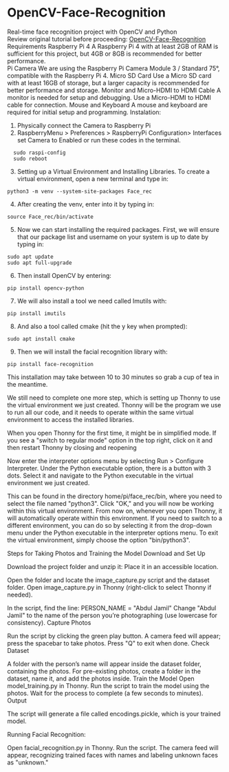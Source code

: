 # OpenCV-Face-Recognition
Real-time face recognition project with OpenCV and Python<br>Review original tutorial before proceeding: [OpenCV-Face-Recognition](https://www.instructables.com/Real-time-Face-Recognition-an-End-to-end-Project/)
Requirements
Raspberry Pi 4
A Raspberry Pi 4 with at least 2GB of RAM is sufficient for this project, but 4GB or 8GB is recommended for better performance.  
Pi Camera
We are using the Raspberry Pi Camera Module 3 / Standard 75°, compatible with the Raspberry Pi 4.
Micro SD Card
Use a Micro SD card with at least 16GB of storage, but a larger capacity is recommended for better performance and storage.
Monitor and Micro-HDMI to HDMI Cable
A monitor is needed for setup and debugging. Use a Micro-HDMI to HDMI cable for connection.
Mouse and Keyboard
A mouse and keyboard are required for initial setup and programming.
Instalation:
1. Physically connect the Camera to Raspberry Pi
2. RaspberryMenu > Preferences > RaspberryPi Configuration> Interfaces set Camera to Enabled or run these codes in the  terminal.
 ```
   sudo raspi-config
   sudo reboot
   ```
3. Setting up a Virtual Environment and Installing Libraries.
   To create a virtual environment, open a new terminal and type in:
 ```
python3 -m venv --system-site-packages Face_rec
```
4. After creating the venv, enter into it by typing in:
```
source Face_rec/bin/activate
```
5. Now  we can start installing the required packages. First, we will ensure that  our package list and username on your system is up to date by typing in:
```
sudo apt update
sudo apt full-upgrade
```
6. Then install OpenCV by entering:
```
pip install opencv-python
```
7. We will also install a tool we need called Imutils with:
```
pip install imutils
```
8. And also a tool called cmake (hit the y key when prompted):
```
sudo apt install cmake
```
9. Then we will install the facial recognition library with:
```
pip install face-recognition
```
This installation may take between 10 to 30 minutes so grab a cup of tea in the meantime.

We still need to complete one more step, which is setting up Thonny to use the virtual environment we just created. Thonny will be the program we use to run all our code, and it needs to operate within the same virtual environment to access the installed libraries.

When you open Thonny for the first time, it might be in simplified mode. If you see a "switch to regular mode" option in the top right, click on it and then restart Thonny by closing and reopening

Now enter the interpreter options menu by selecting Run > Configure Interpreter.  Under the Python executable option, there is a button with 3 dots. Select it and navigate to the Python executable in the virtual environment we just created.

This can be found in the directory home/pi/face_rec/bin, where you need to select the file named "python3". Click "OK," and you will now be working within this virtual environment.
From now on, whenever you open Thonny, it will automatically operate within this environment. If you need to switch to a different environment, you can do so by selecting it from the drop-down menu under the Python executable in the interpreter options menu. To exit the virtual environment, simply choose the option "bin/python3".

Steps for Taking Photos and Training the Model
Download and Set Up

Download the project folder and unzip it:
Place it in an accessible location.

Open the folder and locate the image_capture.py script and the dataset folder.
Open image_capture.py in Thonny (right-click to select Thonny if needed).

In the script, find the line:
PERSON_NAME = "Abdul Jamil"
Change "Abdul Jamil" to the name of the person you’re photographing (use lowercase for consistency).
Capture Photos

Run the script by clicking the green play button.
A camera feed will appear; press the spacebar to take photos.
Press "Q" to exit when done.
Check Dataset

A folder with the person’s name will appear inside the dataset folder, containing the photos.
For pre-existing photos, create a folder in the dataset, name it, and add the photos inside.
Train the Model
Open model_training.py in Thonny.
Run the script to train the model using the photos.
Wait for the process to complete (a few seconds to minutes).
Output

The script will generate a file called encodings.pickle, which is your trained model.

Running Facial Recognition:

Open facial_recognition.py in Thonny.
Run the script.
The camera feed will appear, recognizing trained faces with names and labeling unknown faces as "unknown."
